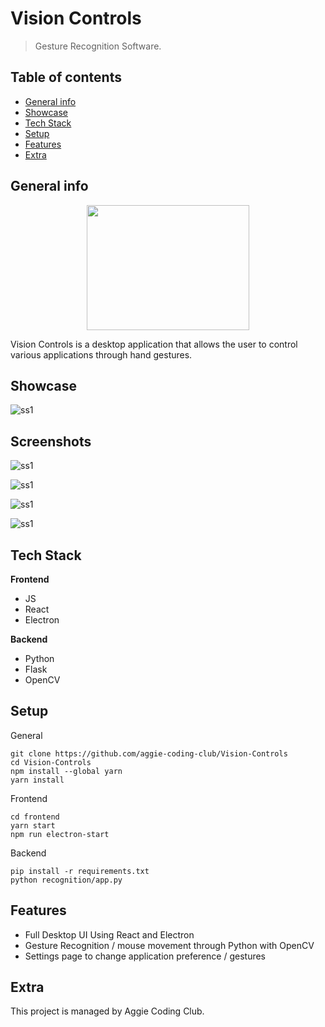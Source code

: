 # Vision Controls
> Gesture Recognition Software.

## Table of contents
* [General info](#general-info)
* [Showcase](#screenshots)
* [Tech Stack](#tech-stack)
* [Setup](#setup)
* [Features](#features)
* [Extra](#extra)

## General info
<p align="center">
    <img src="./assets/readme/logo.png" width="259.4" height="200" />
</p>

Vision Controls is a desktop application that allows the user to control various applications through hand gestures.


## Showcase
![ss1](./assets/readme/main2.png)

## Screenshots
<!-- <img src="./oldAssets/readme/ss1.png" width="713.25" height="456.75" /> -->
![ss1](./assets/readme/ss1.png)

<!-- <img src="./oldAssets/readme/ss2.png" width="713.25" height="462" /> -->
![ss1](./assets/readme/ss2.png)

<!-- <img src="./oldAssets/readme/ss3.png" width="713.25" height="459.75" /> -->
![ss1](./assets/readme/ss3.png)

<!-- <img src="./oldAssets/readme/ss4.png" width="516" height="432.75" /> -->
![ss1](./assets/readme/ss4.png)

## Tech Stack
**Frontend**

* JS
* React
* Electron

**Backend**

* Python
* Flask
* OpenCV

## Setup
General
```
git clone https://github.com/aggie-coding-club/Vision-Controls
cd Vision-Controls
npm install --global yarn
yarn install
```

Frontend
```
cd frontend
yarn start
npm run electron-start
```
Backend
```
pip install -r requirements.txt
python recognition/app.py
```

## Features
* Full Desktop UI Using React and Electron
* Gesture Recognition / mouse movement through Python with OpenCV 
* Settings page to change application preference / gestures

## Extra

This project is managed by Aggie Coding Club.

